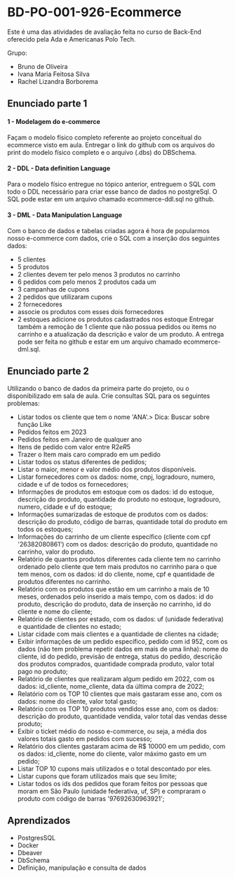 # BD-PO-001-926-Ecommerce

Este é uma das atividades de avaliação feita no curso de Back-End oferecido pela Ada e Americanas Polo Tech.

Grupo: 
* Bruno de Oliveira 
* Ivana Maria Feitosa Silva
* Rachel Lizandra Borborema

## Enunciado parte 1
#### 1 - Modelagem do e-commerce

Façam o modelo físico completo referente ao projeto conceitual do ecommerce visto em aula. Entregar o link do github com os arquivos do print do modelo físico completo e o arquivo (.dbs) do DBSchema.

#### 2 - DDL - Data definition Language

Para o modelo físico entregue no tópico anterior, entreguem o SQL com todo o DDL necessário para criar esse banco de dados no postgreSql. O SQL pode estar em um arquivo chamado ecommerce-ddl.sql no github.

#### 3 - DML - Data Manipulation Language

Com o banco de dados e tabelas criadas agora é hora de popularmos nosso e-commerce com dados, crie o SQL com a inserção dos seguintes dados:

* 5 clientes
* 5 produtos
* 2 clientes devem ter pelo menos 3 produtos no carrinho
* 6 pedidos com pelo menos 2 produtos cada um
* 3 campanhas de cupons
* 2 pedidos que utilizaram cupons
* 2 fornecedores
* associe os produtos com esses dois fornecedores
* 2 estoques
adicione os produtos cadastrados nos estoque
Entregar também a remoção de 1 cliente que não possua pedidos ou items no carrinho e a atualização da descrição e valor de um produto. A entrega pode ser feita no github e estar em um arquivo chamado ecommerce-dml.sql.

## Enunciado parte 2

Utilizando o banco de dados da primeira parte do projeto, ou o disponibilizado em sala de aula. Crie consultas SQL para os seguintes problemas:

* Listar todos os cliente que tem o nome 'ANA'.> Dica: Buscar sobre função Like
* Pedidos feitos em 2023
* Pedidos feitos em Janeiro de qualquer ano
* Itens de pedido com valor entre R$2 e R$5
* Trazer o Item mais caro comprado em um pedido
* Listar todos os status diferentes de pedidos;
* Listar o maior, menor e valor médio dos produtos disponíveis.
* Listar fornecedores com os dados: nome, cnpj, logradouro, numero, cidade e uf de todos os fornecedores;
* Informações de produtos em estoque com os dados: id do estoque, descrição do produto, quantidade do produto no estoque, logradouro, numero, cidade e uf do estoque;
* Informações sumarizadas de estoque de produtos com os dados: descrição do produto, código de barras, quantidade total do produto em todos os estoques;
* Informações do carrinho de um cliente específico (cliente com cpf '26382080861') com os dados: descrição do produto, quantidade no carrinho, valor do produto.
* Relatório de quantos produtos diferentes cada cliente tem no carrinho ordenado pelo cliente que tem mais produtos no carrinho para o que tem menos, com os dados: id do cliente, nome, cpf e quantidade de produtos diferentes no carrinho.
* Relatório com os produtos que estão em um carrinho a mais de 10 meses, ordenados pelo inserido a mais tempo, com os dados: id do produto, descrição do produto, data de inserção no carrinho, id do cliente e nome do cliente;
* Relatório de clientes por estado, com os dados: uf (unidade federativa) e quantidade de clientes no estado;
* Listar cidade com mais clientes e a quantidade de clientes na cidade;
* Exibir informações de um pedido específico, pedido com id 952, com os dados (não tem problema repetir dados em mais de uma linha): nome do cliente, id do pedido, previsão de entrega, status do pedido, descrição dos produtos comprados, quantidade comprada produto, valor total pago no produto;
* Relatório de clientes que realizaram algum pedido em 2022, com os dados: id_cliente, nome_cliente, data da última compra de 2022;
* Relatório com os TOP 10 clientes que mais gastaram esse ano, com os dados: nome do cliente, valor total gasto;
* Relatório com os TOP 10 produtos vendidos esse ano, com os dados: descrição do produto, quantidade vendida, valor total das vendas desse produto;
* Exibir o ticket médio do nosso e-commerce, ou seja, a média dos valores totais gasto em pedidos com sucesso;
* Relatório dos clientes gastaram acima de R$ 10000 em um pedido, com os dados: id_cliente, nome do cliente, valor máximo gasto em um pedido;
* Listar TOP 10 cupons mais utilizados e o total descontado por eles.
* Listar cupons que foram utilizados mais que seu limite;
* Listar todos os ids dos pedidos que foram feitos por pessoas que moram em São Paulo (unidade federativa, uf, SP) e compraram o produto com código de barras '97692630963921';



## Aprendizados

- PostgresSQL
- Docker
- Dbeaver
- DbSchema
- Definição, manipulação e consulta de dados

